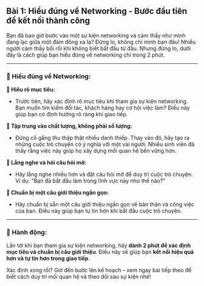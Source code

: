 ## Bài 1: Hiểu đúng về Networking - Bước đầu tiên để kết nối thành công

Bạn đã bao giờ bước vào một sự kiện networking và cảm thấy như mình đang lạc giữa một đám đông xa lạ? Đừng lo, không chỉ mình bạn đâu! Nhiều người cảm thấy bối rối khi không biết bắt đầu từ đâu. Nhưng đừng lo, dưới đây là cách giúp bạn hiểu đúng về networking chỉ trong 2 phút.

---

### 📌 Hiểu đúng về Networking:

**🔹 Hiểu rõ mục tiêu:**
- Trước tiên, hãy xác định rõ mục tiêu khi tham gia sự kiện networking. Bạn muốn tìm kiếm đối tác, khách hàng hay cơ hội việc làm? Điều này giúp bạn có định hướng rõ ràng khi giao tiếp.

**🔹 Tập trung vào chất lượng, không phải số lượng:**
- Đừng cố gắng thu thập thật nhiều danh thiếp. Thay vào đó, hãy tạo ra những cuộc trò chuyện có ý nghĩa với một vài người. Nhiều sinh viên đã thấy rằng việc này giúp họ xây dựng mối quan hệ bền vững hơn.

**🔹 Lắng nghe và hỏi câu hỏi mở:**
- Hãy lắng nghe nhiều hơn và đặt câu hỏi mở để duy trì cuộc trò chuyện. Ví dụ: "Bạn đã bắt đầu làm trong lĩnh vực này như thế nào?"

**🔹 Chuẩn bị một câu giới thiệu ngắn gọn:**
- Hãy chuẩn bị sẵn một câu giới thiệu ngắn gọn về bản thân và công việc của bạn. Điều này giúp bạn tự tin hơn khi bắt đầu cuộc trò chuyện.

---

### 🚀 Hành động:

Lần tới khi bạn tham gia sự kiện networking, hãy **dành 2 phút để xác định mục tiêu và chuẩn bị câu giới thiệu**. Điều này sẽ giúp bạn **kết nối hiệu quả hơn và tự tin hơn trong giao tiếp**.

Xác định xong rồi? Giờ đến bước lên kế hoạch – xem ngay bài tiếp theo để biết cách duy trì mối quan hệ và theo dõi sau sự kiện nhé!